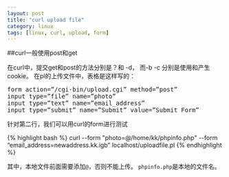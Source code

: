 ```yaml
---
layout: post
title: "curl upload file"
category: linux
tags: [linux, curl, upload, form]
---
```


##curl一般使用post和get


在curl中，提交get和post的方法分别是？和 -d， 而-b -c 分别是使用和产生cookie。
在pl的上传文件中，表格是这样写的：

<pre>
form action=”/cgi-bin/upload.cgi” method=”post”
input type=”file” name=”photo”
input type=”text” name=”email_address”
input type=”submit” name=”Submit” value=”Submit Form”
</pre>

针对第二行，我们可以用curl的form进行测试

{% highlight bash %}
curl --form "photo=@/home/kk/phpinfo.php" --form “email_address=newaddress.kk.igb” localhost/uploadfile.pl
{% endhighlight %}


其中，本地文件前面需要添加`@`，否则不能上传。
`phpinfo.php`是本地的文件名。
